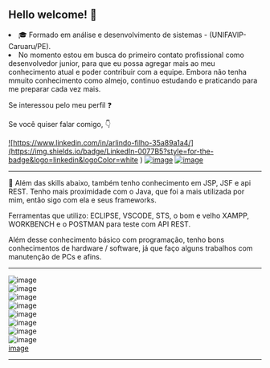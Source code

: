 ## Hello welcome!  :wave: 
<li>🎓 Formado em análise e desenvolvimento de sistemas - (UNIFAVIP-Caruaru/PE).
<br><li>
No momento estou em busca do primeiro contato profissional como desenvolvedor junior, para que eu possa agregar mais ao meu conhecimento atual e poder contribuir com a equipe. 
Embora não tenha mmuito conhecimento como almejo, continuo estudando e praticando para me preparar cada vez mais. 

Se interessou pelo meu perfil ❓

Se você quiser falar comigo, 👇

<a href="https://www.linkedin.com/in/arlindo-filho-35a89a1a4/"> ![https://www.linkedin.com/in/arlindo-filho-35a89a1a4/](https://img.shields.io/badge/LinkedIn-0077B5?style=for-the-badge&logo=linkedin&logoColor=white
)</a>
<a href="https://api.whatsapp.com/send?phone=5581992870704&text=Oi%2C%20eu%20venho%20do%20git.">
![image](https://img.shields.io/badge/WhatsApp-25D366?style=for-the-badge&logo=whatsapp&logoColor=white
)</a>
<a href="https://www.instagram.com/afilho_/">![image](https://img.shields.io/badge/Instagram-E4405F?style=for-the-badge&logo=instagram&logoColor=white
)</a>
<br>
<hr/>
👷 Além das skills abaixo, também tenho conhecimento em JSP, JSF e api REST. </b>
Tenho mais proximidade com o Java, que foi a mais utilizada por mim, então sigo com ela e seus frameworks.

Ferramentas que utilizo: ECLIPSE, VSCODE, STS, o bom e velho XAMPP, WORKBENCH e o POSTMAN para teste com API REST.

Além desse conhecimento básico com programação, tenho bons conhecimentos de hardware / software, já que faço alguns trabalhos com manutenção de PCs e afins.

<hr>

 ![image](https://img.shields.io/badge/Java-ED8B00?style=for-the-badge&logo=java&logoColor=white
)<br>
 ![image](https://img.shields.io/badge/C-00599C?style=for-the-badge&logo=c&logoColor=white
)<br>
 ![image](https://img.shields.io/badge/HTML5-E34F26?style=for-the-badge&logo=html5&logoColor=white
)<br>
 ![image](https://img.shields.io/badge/CSS3-1572B6?style=for-the-badge&logo=css3&logoColor=white
)<br>
 ![image](https://img.shields.io/badge/Bootstrap-563D7C?style=for-the-badge&logo=bootstrap&logoColor=white
)<br>
 ![image](https://img.shields.io/badge/MySQL-00000F?style=for-the-badge&logo=mysql&logoColor=white
)<br>
 ![image](https://img.shields.io/badge/JavaScript-F7DF1E?style=for-the-badge&logo=javascript&logoColor=black
)<br>
![image](https://img.shields.io/badge/Spring-6DB33F?style=for-the-badge&logo=spring&logoColor=white
)<br>
[image](https://img.shields.io/badge/jQuery-0769AD?style=for-the-badge&logo=jquery&logoColor=white
)
<br>
<hr>

